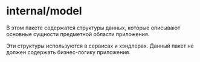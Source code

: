# internal/model

В этом пакете содержатся структуры данных, которые описывают основные сущности предметной области приложения.

Эти структуры используются в сервисах и хэндлерах. Данный пакет не должен содержать бизнес-логику приложения.
